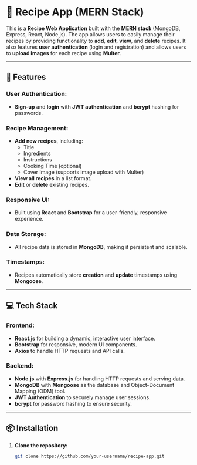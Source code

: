 # 🍲 Recipe App (MERN Stack)

This is a **Recipe Web Application** built with the **MERN stack** (MongoDB, Express, React, Node.js). The app allows users to easily manage their recipes by providing functionality to **add**, **edit**, **view**, and **delete** recipes. It also features **user authentication** (login and registration) and allows users to **upload images** for each recipe using **Multer**.

---

## 🚀 Features

### **User Authentication:**
- **Sign-up** and **login** with **JWT authentication** and **bcrypt** hashing for passwords.

### **Recipe Management:**
- **Add new recipes**, including:
  - Title
  - Ingredients
  - Instructions
  - Cooking Time (optional)
  - Cover Image (supports image upload with Multer)
- **View all recipes** in a list format.
- **Edit** or **delete** existing recipes.

### **Responsive UI:**
- Built using **React** and **Bootstrap** for a user-friendly, responsive experience.

### **Data Storage:**
- All recipe data is stored in **MongoDB**, making it persistent and scalable.

### **Timestamps:**
- Recipes automatically store **creation** and **update** timestamps using **Mongoose**.

---

## 💻 Tech Stack

### **Frontend:**
- **React.js** for building a dynamic, interactive user interface.
- **Bootstrap** for responsive, modern UI components.
- **Axios** to handle HTTP requests and API calls.

### **Backend:**
- **Node.js** with **Express.js** for handling HTTP requests and serving data.
- **MongoDB** with **Mongoose** as the database and Object-Document Mapping (ODM) tool.
- **JWT Authentication** to securely manage user sessions.
- **bcrypt** for password hashing to ensure security.

---

## 📦 Installation

1. **Clone the repository:**

   ```bash
   git clone https://github.com/your-username/recipe-app.git

